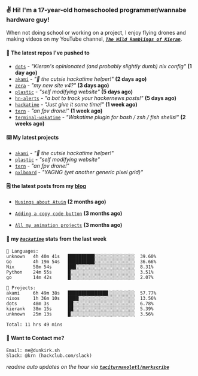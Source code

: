 ### ✌️ Hi! I'm a 17-year-old homeschooled programmer/wannabe hardware guy!

When not doing school or working on a project, I enjoy flying drones and making videos on my YouTube channel, [**_`The Wild Ramblings of Kieran`_**](https://youtube.com/@kieran.rambles).

#### 👷 The latest repos I've pushed to

- [`dots`](https://github.com/taciturnaxolotl/dots) - _"Kieran's opinionated (and probably slightly dumb) nix config"_ **(1 day ago)**
- [`akami`](https://github.com/taciturnaxolotl/akami) - _"🌷 the cutsie hackatime helper!"_ **(2 days ago)**
- [`zera`](https://github.com/taciturnaxolotl/zera) - _"my new site v4?"_ **(3 days ago)**
- [`plastic`](https://github.com/taciturnaxolotl/plastic) - _"self modifying website"_ **(5 days ago)**
- [`hn-alerts`](https://github.com/taciturnaxolotl/hn-alerts) - _"a bot to track your hackernews posts!"_ **(5 days ago)**
- [`hackatime`](https://github.com/hackclub/hackatime) - _"Just give it some time!"_ **(1 week ago)**
- [`tern`](https://github.com/taciturnaxolotl/tern) - _"an fpv drone!"_ **(1 week ago)**
- [`terminal-wakatime`](https://github.com/hackclub/terminal-wakatime) - _"Wakatime plugin for bash / zsh / fish shells!"_ **(2 weeks ago)**

#### ⌨️ My latest projects

- [`akami`](https://github.com/taciturnaxolotl/akami) - _"🌷 the cutsie hackatime helper!"_
- [`plastic`](https://github.com/taciturnaxolotl/plastic) - _"self modifying website"_
- [`tern`](https://github.com/taciturnaxolotl/tern) - _"an fpv drone!"_
- [`pxlboard`](https://github.com/taciturnaxolotl/pxlboard) - _"YAGNG (yet another generic pixel grid)"_

#### 🗒️ the latest posts from my [blog](https://dunkirk.sh)

- [`Musings about Atuin`](https://dunkirk.sh/blog/atuin/) **(2 months ago)**

- [`Adding a copy code button`](https://dunkirk.sh/blog/adding-a-copy-button/) **(3 months ago)**

- [`All my animation projects`](https://dunkirk.sh/blog/my-animations/) **(3 months ago)**



#### 📡 my [_`hackatime`_](https://waka.hackclub.com) stats from the last week

```text
💾 Languages:
unknown   4h 40m 41s   ██████████░░░░░░░░░░░░░░░  39.60%
Go        4h 19m 54s   ██████████░░░░░░░░░░░░░░░  36.66%
Nix       58m 54s      ███░░░░░░░░░░░░░░░░░░░░░░  8.31%
Python    24m 55s      █░░░░░░░░░░░░░░░░░░░░░░░░  3.51%
go        14m 42s      █░░░░░░░░░░░░░░░░░░░░░░░░  2.07%

💼 Projects:
akami     6h 49m 38s   ███████████████░░░░░░░░░░  57.77%
nixos     1h 36m 10s   ████░░░░░░░░░░░░░░░░░░░░░  13.56%
dots      48m 3s       ██░░░░░░░░░░░░░░░░░░░░░░░  6.78%
kierank   38m 15s      ██░░░░░░░░░░░░░░░░░░░░░░░  5.39%
unknown   25m 13s      █░░░░░░░░░░░░░░░░░░░░░░░░  3.56%

Total: 11 hrs 49 mins
```

#### 📮 Want to Contact me?

```text
Email: me@dunkirk.sh
Slack: @krn (hackclub.com/slack)
```

_readme auto updates on the hour via [**`taciturnaxolotl/markscribe`**](https://github.com/taciturnaxolotl/markscribe)_
